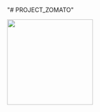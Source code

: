 "# PROJECT_ZOMATO" 
 
<img src="https://project-zomato-fra1wlfd7-simi-paxleal-j.vercel.app" width="200" height="200">
